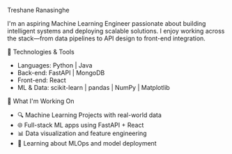 Treshane Ranasinghe

I'm an aspiring Machine Learning Engineer
passionate about building intelligent systems and deploying scalable solutions. I enjoy working across the stack—from data pipelines to API design to front-end integration.

🚀 Technologies & Tools

- Languages: Python | Java 
- Back-end: FastAPI | MongoDB 
- Front-end: React
- ML & Data: scikit-learn | pandas | NumPy | Matplotlib

🧠 What I'm Working On

- 🔍 Machine Learning Projects with real-world data
- 🌐 Full-stack ML apps using FastAPI + React
- 📊 Data visualization and feature engineering
- 🚀 Learning about MLOps and model deployment

